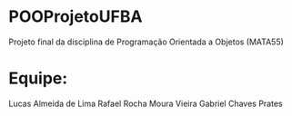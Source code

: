 # POOProjetoUFBA
Projeto final da disciplina de Programação Orientada a Objetos (MATA55)

# Equipe:
Lucas Almeida de Lima
Rafael Rocha Moura Vieira
Gabriel Chaves Prates
